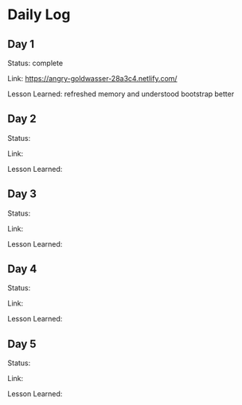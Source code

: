 # Daily Log

## Day 1
Status: complete

Link: https://angry-goldwasser-28a3c4.netlify.com/

Lesson Learned: refreshed memory and understood bootstrap better

## Day 2
Status:

Link:

Lesson Learned: 

## Day 3
Status:

Link:

Lesson Learned: 
## Day 4
Status:

Link:

Lesson Learned: 

## Day 5
Status:

Link:

Lesson Learned: 
